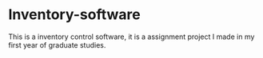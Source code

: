 # Inventory-software
This is a inventory control software, it is a assignment project I made in my first year of graduate studies.

